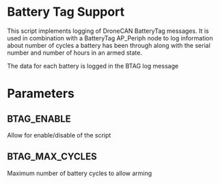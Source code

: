 # Battery Tag Support

This script implements logging of DroneCAN BatteryTag messages. It is
used in combination with a BatteryTag AP_Periph node to log
information about number of cycles a battery has been through along
with the serial number and number of hours in an armed state.

The data for each battery is logged in the BTAG log message

# Parameters

## BTAG_ENABLE

Allow for enable/disable of the script

## BTAG_MAX_CYCLES

Maximum number of battery cycles to allow arming


